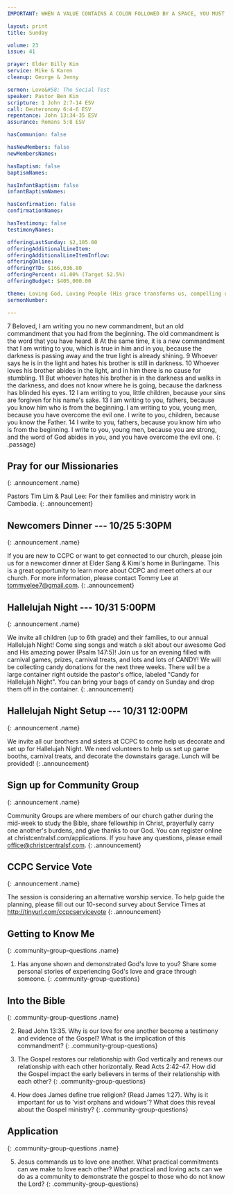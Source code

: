 ```yaml
---
IMPORTANT: WHEN A VALUE CONTAINS A COLON FOLLOWED BY A SPACE, YOU MUST USE &#58;

layout: print
title: Sunday

volume: 23
issue: 41

prayer: Elder Billy Kim
service: Mike & Karen
cleanup: George & Jenny

sermon: Love&#58; The Social Test
speaker: Pastor Ben Kim
scripture: 1 John 2:7-14 ESV
call: Deuteronomy 6:4-6 ESV
repentance: John 13:34-35 ESV
assurance: Romans 5:8 ESV

hasCommunion: false

hasNewMembers: false
newMembersNames:

hasBaptism: false
baptismNames: 

hasInfantBaptism: false
infantBaptismNames: 

hasConfirmation: false
confirmationNames: 

hasTestimony: false
testimonyNames:

offeringLastSunday: $2,105.00
offeringAdditionalLineItem: 
offeringAdditionalLineItemInflow: 
offeringOnline: 
offeringYTD: $166,036.80
offeringPercent: 41.00% (Target 52.5%)
offeringBudget: $405,000.00

theme: Loving God, Loving People (His grace transforms us, compelling us to love others)
sermonNumber: 

---
```


7 Beloved, I am writing you no new commandment, but an old commandment that you had from the beginning. The old commandment is the word that you have heard. 8 At the same time, it is a new commandment that I am writing to you, which is true in him and in you, because the darkness is passing away and the true light is already shining. 9 Whoever says he is in the light and hates his brother is still in darkness. 10 Whoever loves his brother abides in the light, and in him there is no cause for stumbling. 11 But whoever hates his brother is in the darkness and walks in the darkness, and does not know where he is going, because the darkness has blinded his eyes. 12 I am writing to you, little children, because your sins are forgiven for his name's sake. 13 I am writing to you, fathers, because you know him who is from the beginning. I am writing to you, young men, because you have overcome the evil one. I write to you, children, because you know the Father. 14 I write to you, fathers, because you know him who is from the beginning. I write to you, young men, because you are strong, and the word of God abides in you, and you have overcome the evil one.
{: .passage}



## Pray for our Missionaries
{: .announcement .name}

Pastors Tim Lim & Paul Lee: For their families and ministry work in Cambodia.
{: .announcement}

## Newcomers Dinner --- 10/25 5:30PM
{: .announcement .name}

If you are new to CCPC or want to get connected to our church, please join us for a newcomer dinner at Elder Sang & Kimi's home in Burlingame. This is a great opportunity to learn more about CCPC and meet others at our church. For more information, please contact Tommy Lee at tommyelee7@gmail.com.
{: .announcement}

## Hallelujah Night --- 10/31 5:00PM
{: .announcement .name}

We invite all children (up to 6th grade) and their families, to our annual Hallelujah Night! Come sing songs and watch a skit about our awesome God and His amazing power (Psalm 147:5)! Join us for an evening filled with carnival games, prizes, carnival treats, and lots and lots of CANDY! We will be collecting candy donations for the next three weeks. There will be a large container right outside the pastor's office, labeled "Candy for Hallelujah Night". You can bring your bags of candy on Sunday and drop them off in the container.
{: .announcement}

## Hallelujah Night Setup --- 10/31 12:00PM
{: .announcement .name}

We invite all our brothers and sisters at CCPC to come help us decorate and set up for Hallelujah Night. We need volunteers to help us set up game booths, carnival treats, and decorate the downstairs garage.  Lunch will be provided! 
{: .announcement}

## Sign up for Community Group
{: .announcement .name}

Community Groups are where members of our church gather during the mid-week to study the Bible, share fellowship in Christ, prayerfully carry one another's burdens, and give thanks to our God. You can register online at christcentralsf.com/applications. If you have any questions, please email office@christcentralsf.com.
{: .announcement}

<!-- ## Giving at Christ Central
{: .announcement .name}

You now have the option of donating and providing offering to the church online by clicking on the giving link at christcentralsf.com. Refer to the FAQ section of the site for more information. Contact Billy Kim or email give@christcentral.com.
{: .announcement} -->

## CCPC Service Vote
{: .announcement .name}

The session is considering an alternative worship service. To help guide the planning, please fill out our 10-second survey about Service Times at http://tinyurl.com/ccpcservicevote
{: .announcement}



## Getting to Know Me
{: .community-group-questions .name}

1) Has anyone shown and demonstrated God's love to you? Share some personal stories of experiencing God's love and grace through someone.
{: .community-group-questions}

## Into the Bible
{: .community-group-questions .name}

2) Read John 13:35. Why is our love for one another become a testimony and evidence of the Gospel? What is the implication of this commandment?
{: .community-group-questions}

3) The Gospel restores our relationship with God vertically and renews our relationship with each other horizontally. Read Acts 2:42-47. How did the Gospel impact the early believers in terms of their relationship with each other?
{: .community-group-questions}

4) How does James define true religion? (Read James 1:27). Why is it important for us to 'visit orphans and widows'? What does this reveal about the Gospel ministry?
{: .community-group-questions}

## Application
{: .community-group-questions .name}

5) Jesus commands us to love one another. What practical commitments can we make to love each other? What practical and loving acts can we do as a community to demonstrate the gospel to those who do not know the Lord?
{: .community-group-questions}

 